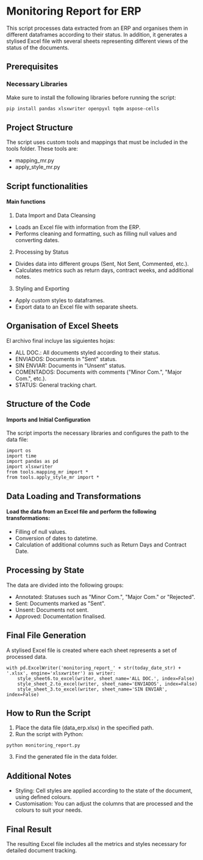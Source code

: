 # Monitoring Report for ERP

This script processes data extracted from an ERP and organises them in different dataframes according to their status. In addition, it generates a stylised Excel file with several sheets representing different views of the status of the documents.

## Prerequisites

### Necessary Libraries
Make sure to install the following libraries before running the script:

```bash
pip install pandas xlsxwriter openpyxl tqdm aspose-cells
```

## Project Structure
The script uses custom tools and mappings that must be included in the tools folder.
These tools are:

- mapping_mr.py
- apply_style_mr.py

## Script functionalities
#### Main functions
1. Data Import and Data Cleansing
- Loads an Excel file with information from the ERP.
- Performs cleaning and formatting, such as filling null values and converting dates.
2. Processing by Status
- Divides data into different groups (Sent, Not Sent, Commented, etc.).
- Calculates metrics such as return days, contract weeks, and additional notes.
3. Styling and Exporting
- Apply custom styles to dataframes.
- Export data to an Excel file with separate sheets.
  
## Organisation of Excel Sheets
El archivo final incluye las siguientes hojas:

- ALL DOC.: All documents styled according to their status.
- ENVIADOS: Documents in "Sent" status.
- SIN ENVIAR: Documents in "Unsent" status.
- COMENTADOS: Documents with comments ("Minor Com.", "Major Com.", etc.).
- STATUS: General tracking chart.

## Structure of the Code
#### Imports and Initial Configuration
The script imports the necessary libraries and configures the path to the data file:
```
import os
import time
import pandas as pd
import xlsxwriter
from tools.mapping_mr import *
from tools.apply_style_mr import *
```
## Data Loading and Transformations
#### Load the data from an Excel file and perform the following transformations:

- Filling of null values.
- Conversion of dates to datetime.
- Calculation of additional columns such as Return Days and Contract Date.
  
## Processing by State
The data are divided into the following groups:

- Annotated: Statuses such as "Minor Com.", "Major Com." or "Rejected".
- Sent: Documents marked as "Sent".
- Unsent: Documents not sent.
- Approved: Documentation finalised.
## Final File Generation
A stylised Excel file is created where each sheet represents a set of processed data.

```
with pd.ExcelWriter('monitoring_report_' + str(today_date_str) + '.xlsx', engine='xlsxwriter') as writer:
    style_sheet6.to_excel(writer, sheet_name='ALL DOC.', index=False)
    style_sheet_2.to_excel(writer, sheet_name='ENVIADOS', index=False)
    style_sheet_3.to_excel(writer, sheet_name='SIN ENVIAR', index=False)
```

## How to Run the Script
1. Place the data file (data_erp.xlsx) in the specified path.
2. Run the script with Python:
```
python monitoring_report.py
```
3. Find the generated file in the data folder.
   
## Additional Notes
- Styling: Cell styles are applied according to the state of the document, using defined colours.
- Customisation: You can adjust the columns that are processed and the colours to suit your needs.

## Final Result
The resulting Excel file includes all the metrics and styles necessary for detailed document tracking.
